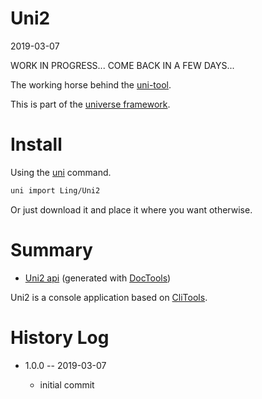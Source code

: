 Uni2
===========
2019-03-07


WORK IN PROGRESS... COME BACK IN A FEW DAYS...



The working horse behind the [uni-tool](https://github.com/lingtalfi/universe-naive-importer).


This is part of the [universe framework](https://github.com/karayabin/universe-snapshot).


Install
==========
Using the [uni](https://github.com/lingtalfi/universe-naive-importer) command.
```bash
uni import Ling/Uni2
```

Or just download it and place it where you want otherwise.






Summary
===========
- [Uni2 api](https://github.com/lingtalfi/WebBox/blob/master/doc/api/Uni2.md) (generated with [DocTools](https://github.com/lingtalfi/DocTools))




Uni2 is a console application based on [CliTools](https://github.com/lingtalfi/CliTools/).





History Log
=============

- 1.0.0 -- 2019-03-07

    - initial commit